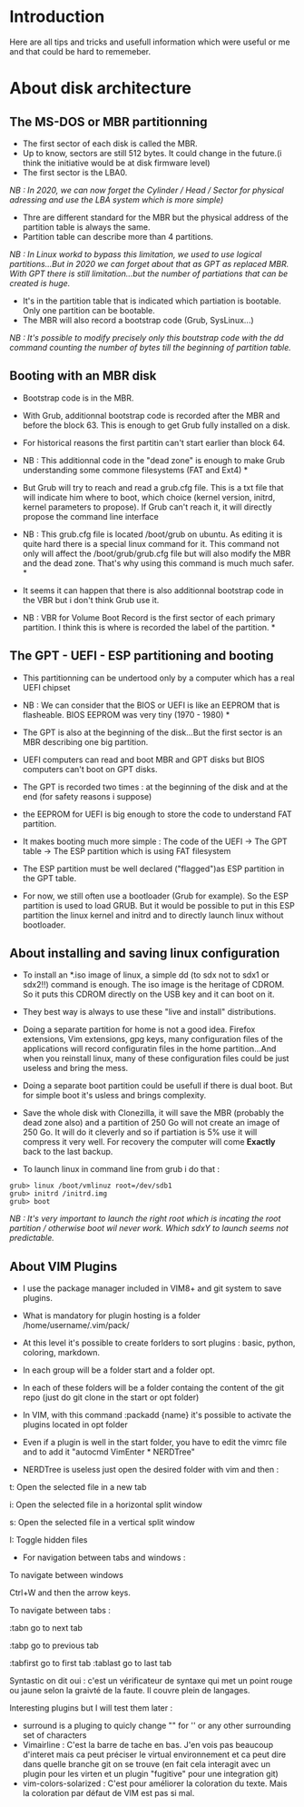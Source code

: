 # Introduction

Here are all tips and tricks and usefull information which were useful or me and that could be hard to rememeber.

# About disk architecture

## The MS-DOS or MBR partitionning

- The first sector of each disk is called the MBR.
- Up to know, sectors are still 512 bytes. It could change in the future.(i think the initiative would be at disk firmware level)
- The first sector is the LBA0.

*NB : In 2020, we can now forget the Cylinder / Head / Sector for physical adressing and use the LBA system which is more simple)*

- Thre are different standard for the MBR but the physical address of the partition table is always the same.
- Partition table can describe more than 4 partitions.

*NB : In Linux workd to bypass this limitation, we used to use logical partitions...But in 2020 we can forget about that as GPT as replaced MBR. With GPT there is still limitation...but the number of partiations that can be created is huge.*

- It's in the partition table that is indicated which partiation is bootable. Only one partition can be bootable.
- The MBR will also record a bootstrap code (Grub, SysLinux...)

*NB : It's possible to modify precisely only this boutstrap code with the dd command counting the number of bytes till the beginning of partition table.*

## Booting with an MBR disk

- Bootstrap code is in the MBR.

- With Grub, additionnal bootstrap code is recorded after the MBR and before the block 63. This is enough to get Grub fully installed on a disk. 

- For historical reasons the first partitin can't start earlier than block 64.

* NB : This additionnal code in the "dead zone" is enough to make Grub understanding some commone filesystems (FAT and Ext4) *

- But Grub will try to reach and read a grub.cfg file. This is a txt file that will indicate him where to boot, which choice (kernel version, initrd, kernel parameters to propose). If Grub can't reach it, it will directly propose the command line interface

* NB : This grub.cfg file is located /boot/grub on ubuntu. As editing it is quite hard there is a special linux command for it. This command not only will affect the /boot/grub/grub.cfg file but will also modify the MBR and the dead zone. That's why using this command is much much safer. *

- It seems it can happen that there is also additionnal bootstrap code in the VBR but i don't think Grub use it.

* NB :  VBR for Volume Boot Record is the first sector of each primary partition. I think this is where is recorded the label of the partition. *

## The GPT - UEFI - ESP partitioning and booting

- This partitionning can be undertood only by a computer which has a real UEFI chipset

* NB : We can consider that the BIOS or UEFI is like an EEPROM that is flasheable. BIOS EEPROM was very tiny (1970 - 1980) *

- The GPT is also at the beginning of the disk...But the first sector is an MBR describing one big partition.
- UEFI computers can read and boot MBR and GPT disks but BIOS computers can't boot on GPT disks.
- The GPT is recorded two times : at the beginning of the disk and at the end (for safety reasons i suppose)
- the EEPROM for UEFI is big enough to store the code to understand FAT partition. 
- It makes booting much more simple : The code of the UEFI -> The GPT table -> The ESP partition which is using FAT filesystem
- The ESP partition must be well declared  ("flagged")as ESP partition in the GPT table.

- For now, we still often use a bootloader (Grub for example). So the ESP partition is used to load GRUB. But it would be possible to put in this ESP partition the linux kernel and initrd and to directly launch linux without bootloader.


## About installing and saving linux configuration

- To install an \*.iso image of linux, a simple dd (to sdx not to sdx1 or sdx2!!) command is enough. The iso image is the heritage of CDROM. So it puts this CDROM directly on the USB key and it can boot on it.

- They best way is always to use these "live and install" distributions.

- Doing a separate partition for home is not a good idea. Firefox extensions, Vim extensions, gpg keys, many configuration files of the applications will record configuratin files in the home partition...And when you reinstall linux, many of these configuration files could be just useless and bring the mess.

- Doing a separate boot partition could be usefull if there is dual boot. But for simple boot it's usless and brings complexity.

- Save the whole disk with Clonezilla, it will save the MBR (probably the dead zone also) and a partition of 250 Go will not create an image of 250 Go. It will do it cleverly and so if partiation is 5% use it will compress it very well. For recovery the computer will come **Exactly** back to the last backup. 

- To launch linux in command line from grub i do that : 
~~~
grub> linux /boot/vmlinuz root=/dev/sdb1
grub> initrd /initrd.img
grub> boot
~~~

*NB : It's very important to launch the right root which is incating the root partition / otherwise boot wil never work. Which sdxY to launch seems not predictable.*

## About VIM Plugins

- I use the package manager included in VIM8+ and git system to save plugins.

- What is mandatory for plugin hosting is a folder /home/username/.vim/pack/

- At this level it's possible to create forlders to sort plugins : basic, python, coloring, markdown.

- In each group will be a folder start and a folder opt.

- In each of these folders will be a folder containg the content of the git repo (just do git clone in the start or opt folder)

- In VIM, with this command :packadd {name} it's possible to activate the plugins located in opt folder

- Even if a plugin is well in the start folder, you have to edit the vimrc file and to add it "autocmd VimEnter * NERDTree"

- NERDTree is useless just open the desired folder with vim and then :

t: Open the selected file in a new tab

i: Open the selected file in a horizontal split window

s: Open the selected file in a vertical split window

I: Toggle hidden files


- For navigation between tabs and windows : 

To navigate between windows

Ctrl+W and then the arrow keys.

To navigate between tabs :

\:tabn         go to next tab

\:tabp         go to previous tab

\:tabfirst     go to first tab
\:tablast      go to last tab


Syntastic on dit oui : c'est un vérificateur de syntaxe qui met un point rouge ou jaune selon la graivté de la faute. Il couvre plein de langages.




Interesting plugins but I will test them later : 
- surround is a pluging to quicly change "" for '' or any other surrounding set of characters
- Vimairline : C'est la barre de tache en bas. J'en vois pas beaucoup d'interet mais ca peut préciser le virtual environnement et ca peut dire dans quelle branche git on se trouve (en fait cela interagit avec un plugin pour les virten et un plugin "fugitive" pour une integration git)
- vim-colors-solarized : C'est pour améliorer la coloration du texte. Mais la coloration par défaut de VIM est pas si mal.



